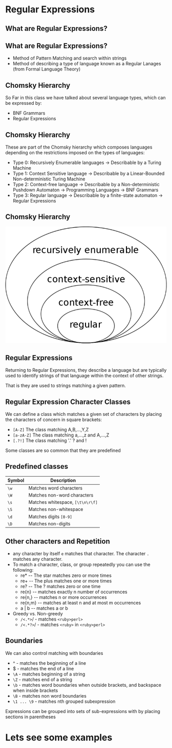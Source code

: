 # Regular Expressions

## What are Regular Expressions?

## What are Regular Expressions?

* Method of Pattern Matching and search within strings
* Method of describing a type of language known as a Regular Lanages (from Formal Language Theory)

## Chomsky Hierarchy

So Far in this class we have talked about several language types, which can be expressed by:

* BNF Grammars
* Regular Expressions

## Chomsky Hierarchy

These are part of the Chomsky hierarchy which composes languages depending on the restrictions imposed on the types of languages:

* Type 0: Recursively Enumerable languages -> Describable by a Turing Machine
* Type 1: Context Sensitive language -> Describable by a Linear-Bounded Non-deterministic Turing Machine
* Type 2: Context-free language -> Describable by a Non-deterministic Pushdown Automaton -> Programming Languages -> BNF Grammars
* Type 3: Regular language -> Describable by a finite-state automaton -> Regular Expressions

## Chomsky Hierarchy

![image](images/chomsky-hierarchy.svg.png)

## Regular Expressions

Returning to Regular Expressions, they describe a language but are typically used to identify strings of that language within the context of other strings.

That is they are used to strings matching a given pattern.

## Regular Expression Character Classes

We can define a class which matches a given set of characters by placing the characters of concern in square brackets:

* `[A-Z]` The class matching A,B,...,Y,Z
* `[a-zA-Z]` The class matching a,...,z and A,...,Z
* `[.?!]` The class matching '.' ? and !

Some classes are so common that they are predefined

## Predefined classes

Symbol | Description
-------|------------
 `\w`  | Matches word characters
 `\W`  | Matches non-word characters
 `\s`  | Matches whitespace, `[\t\n\r\f]`
 `\S`  | Matches non-whitespace
 `\d`  | Matches digits `[0-9]`
 `\D`  | Matches non-digits

## Other characters and Repetition

* any character by itself `e` matches that character. The character `.` matches any character.
* To match a character, class, or group repeatedly you can use the following:
  - re* -- The star matches zero or more times
  - re+ -- The plus matches one or more times
  - re? -- The ? matches zero or one time
  - re{n} -- matches exactly n number of occurrences
  - re{n,} -- matches n or more occurrences
  - re{n,m} -- matches at least n and at most m occurrences
  - a | b -- matches a or b
* Greedy vs. Non-greedy
  - `/<.*>`/ - matches `<ruby>perl>`
  - `/<.*?>`/ - matches `<ruby>` in `<ruby>perl>`

## Boundaries

We can also control matching with boundaries

* ^ - matches the beginning of a line
* $ - matches the end of a line
* `\A` - matches beginning of a string
* `\Z` - matches end of a string
* `\b` - matches word boundaries when outside brackets, and backspace when inside brackets
* `\B` - matches non word boundaries
* `\1 ... \9` - matches nth grouped subexpression

Expressions can be grouped into sets of sub-expressions with by placing sections in parentheses

# Lets see some examples
